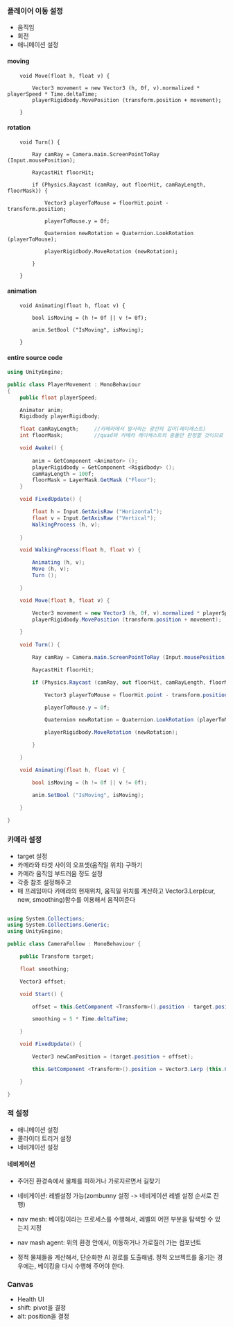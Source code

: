 ### 플레이어 이동 설정

- 움직임
- 회전
- 애니메이션 설정

#### moving
```Csharp
	void Move(float h, float v) {

		Vector3 movement = new Vector3 (h, 0f, v).normalized * playerSpeed * Time.deltaTime;
		playerRigidbody.MovePosition (transform.position + movement);

	}
```

#### rotation
```Csharp
	void Turn() {

		Ray camRay = Camera.main.ScreenPointToRay (Input.mousePosition);

		RaycastHit floorHit;

		if (Physics.Raycast (camRay, out floorHit, camRayLength, floorMask)) {

			Vector3 playerToMouse = floorHit.point - transform.position;

			playerToMouse.y = 0f;

			Quaternion newRotation = Quaternion.LookRotation (playerToMouse);

			playerRigidbody.MoveRotation (newRotation);

		}

	}
```

#### animation
```Csharp
	void Animating(float h, float v) {

		bool isMoving = (h != 0f || v != 0f);

		anim.SetBool ("IsMoving", isMoving);
	
	}
```

#### entire source code

```PlayerMovement.cs
using UnityEngine;

public class PlayerMovement : MonoBehaviour
{
	public float playerSpeed;

	Animator anim;
	Rigidbody playerRigidbody;

	float camRayLength;		//카메라에서 발사하는 광선의 길이(레이캐스트)
	int floorMask;			//quad와 카메라 레이캐스트의 충돌만 판정할 것이므로 quad의 레이어마스크 정보를 참조할때 쓴다.

	void Awake() {
		
		anim = GetComponent <Animator> ();
		playerRigidbody = GetComponent <Rigidbody> ();
		camRayLength = 100f;
		floorMask = LayerMask.GetMask ("Floor");
	}

	void FixedUpdate() {

		float h = Input.GetAxisRaw ("Horizontal");
		float v = Input.GetAxisRaw ("Vertical");
		WalkingProcess (h, v);
	
	}

	void WalkingProcess(float h, float v) {

		Animating (h, v);
		Move (h, v);
		Turn ();

	}

	void Move(float h, float v) {

		Vector3 movement = new Vector3 (h, 0f, v).normalized * playerSpeed * Time.deltaTime;
		playerRigidbody.MovePosition (transform.position + movement);

	}
		
	void Turn() {

		Ray camRay = Camera.main.ScreenPointToRay (Input.mousePosition);

		RaycastHit floorHit;

		if (Physics.Raycast (camRay, out floorHit, camRayLength, floorMask)) {

			Vector3 playerToMouse = floorHit.point - transform.position;

			playerToMouse.y = 0f;

			Quaternion newRotation = Quaternion.LookRotation (playerToMouse);

			playerRigidbody.MoveRotation (newRotation);

		}

	}

	void Animating(float h, float v) {

		bool isMoving = (h != 0f || v != 0f);

		anim.SetBool ("IsMoving", isMoving);
	
	}

}
```


### 카메라 설정

- target 설정
- 카메라와 타겟 사이의 오프셋(움직일 위치) 구하기
- 카메라 움직임 부드러움 정도 설정
- 각종 참조 설정해주고
- 매 프레임마다 카메라의 현재위치, 움직일 위치를 계산하고 Vector3.Lerp(cur, new, smoothing)함수를 이용해서 움직여준다

```CameraFollow.cs

using System.Collections;
using System.Collections.Generic;
using UnityEngine;

public class CameraFollow : MonoBehaviour {

    public Transform target;

    float smoothing;

    Vector3 offset;

    void Start() {

        offset = this.GetComponent <Transform>().position - target.position;

        smoothing = 5 * Time.deltaTime;

    }

    void FixedUpdate() {

        Vector3 newCamPosition = (target.position + offset);

        this.GetComponent <Transform>().position = Vector3.Lerp (this.GetComponent <Transform>().position, newCamPosition, smoothing);

    }

}
```

### 적 설정

- 애니메이션 설정
- 콜라이더 트리거 설정
- 네비게이션 설정
 
#### 네비게이션
- 주어진 환경속에서 물체를 피하거나 가로지르면서 길찾기

- 네비게이션: 레벨설정 가능(zombunny 설정 -> 네비게이션 레벨 설정 순서로 진행)
- nav mesh: 베이킹이라는 프로세스를 수행해서, 레벨의 어떤 부분을 탐색할 수 있는지 지정
- nav mash agent: 위의 환경 안에서, 이동하거나 가로질러 가는 컴포넌트 
- 정적 물체들을 계산해서, 단순화한 AI 경로를 도출해냄. 정적 오브젝트를 옮기는 경우에는, 베이킹을 다시 수행해 주어야 한다. 

### Canvas
- Health UI
- shift: pivot을 결정
- alt: position을 결정

